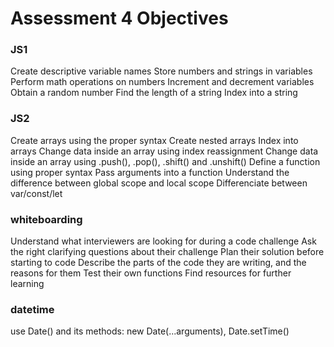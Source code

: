 # Assessment 4 Objectives

### JS1
Create descriptive variable names
Store numbers and strings in variables
Perform math operations on numbers
Increment and decrement variables
Obtain a random number
Find the length of a string
Index into a string

### JS2
Create arrays using the proper syntax
Create nested arrays
Index into arrays
Change data inside an array using index reassignment
Change data inside an array using .push(), .pop(), .shift() and .unshift()
Define a function using proper syntax
Pass arguments into a function
Understand the difference between global scope and local scope
Differenciate between var/const/let

### whiteboarding
Understand what interviewers are looking for during a code challenge
Ask the right clarifying questions about their challenge
Plan their solution before starting to code
Describe the parts of the code they are writing, and the reasons for them
Test their own functions
Find resources for further learning

### datetime
use Date() and its methods: new Date(...arguments), Date.setTime()
